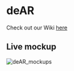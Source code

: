 # deAR

Check out our Wiki [here](https://github.com/DiegoMartinezVillar/APM-DEAR/wiki)

## Live mockup
![deAR_mockups](https://user-images.githubusercontent.com/55492981/222523097-d9b272cb-0e99-4f2f-a92c-dd579a550e1d.png)
